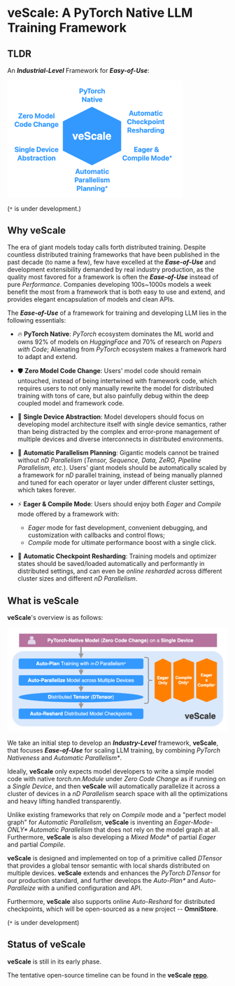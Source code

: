 # veScale: A PyTorch Native LLM Training Framework

## TLDR

An _**Industrial-Level**_ Framework for _**Easy-of-Use**_:

<img src="../../docs/pictures/tldr.png" alt="TL'DR" width="400"/>

(`*` is under development.)

## Why veScale

The era of giant models today calls forth distributed training.
Despite countless distributed training frameworks that have been published in the past decade (to name a few), few have excelled at the _**Ease-of-Use**_ and development extensibility demanded by real industry production,
as the quality most favored for a framework is often the _**Ease-of-Use**_ instead of pure _Performance_. 
Companies developing 100s~1000s models a week benefit the most from a framework that is both easy to use and extend, and provides elegant encapsulation of models and clean APIs.

The _**Ease-of-Use**_ of a framework for training and developing LLM lies in the following essentials:

- 🔥 **PyTorch Native**: _PyTorch_ ecosystem dominates the ML world and owns 92% of models on _HuggingFace_ and 70% of research on _Papers with Code_; Alienating from _PyTorch_ ecosystem makes a framework hard to adapt and extend.

- 🛡 **Zero Model Code Change**: Users' model code should remain untouched, instead of being intertwined with framework code, which requires users to not only manually rewrite the model for distributed training with tons of care, but also painfully debug within the deep coupled model and framework code.

- 🚀 **Single Device Abstraction**: Model developers should focus on developing model architecture itself with single device semantics, rather than being distracted by the complex and error-prone management of multiple devices and diverse interconnects in distributed environments.

- 🎯 **Automatic Parallelism Planning**: Gigantic models cannot be trained without _nD Parallelism_ (_Tensor, Sequence, Data, ZeRO, Pipeline Parallelism, etc._). Users' giant models should be automatically scaled by a framework for _nD_ parallel training, instead of being manually planned and tuned for each operator or layer under different cluster settings, which takes forever. 

- ⚡ **Eager & Compile Mode**: Users should enjoy both _Eager_ and _Compile_ mode offered by a framework with:
  - _Eager_ mode for fast development, convenient debugging, and customization with callbacks and control flows;
  - _Compile_ mode for ultimate performance boost with a single click.

- 📀 **Automatic Checkpoint Resharding**: Training models and optimizer states should be saved/loaded automatically and performantly in distributed settings, and can even be _online resharded_ across different cluster sizes and different _nD Parallelism_.

## What is veScale

**veScale**'s overview is as follows:

<img src="../../docs/pictures/overview.png" alt="overview" width="700"/>

We take an initial step to develop an _**Industry-Level**_ framework, **veScale**, that focuses _**Ease-of-Use**_ for scaling LLM training, by combining _PyTorch Nativeness_ and _Automatic Parallelism*_. 

Ideally, **veScale** only expects model developers to write a simple model code with native _torch.nn.Module_ under _Zero Code Change_ as if running on a _Single Device_, and then **veScale** will automatically parallelize it across a cluster of devices in a _nD Parallelism_ search space with all the optimizations and heavy lifting handled transparently.

Unlike existing frameworks that rely on _Compile_ mode and a "perfect model graph" for _Automatic Parallelism_,  **veScale** is inventing an _Eager-Mode-ONLY*_ _Automatic Parallelism_ that does not rely on the model graph at all. 
Furthermore, **veScale** is also developing a _Mixed Mode_* of partial _Eager_ and partial _Compile_.

**veScale** is designed and implemented on top of a primitive called _DTensor_ that provides a global tensor semantic with local shards distributed on multiple devices.
**veScale** extends and enhances the _PyTorch DTensor_ for our production standard, and further develops the _Auto-Plan*_ and _Auto-Paralleize_ with a unified configuration and API. 

Furthermore, **veScale** also supports online _Auto-Reshard_ for distributed checkpoints, which will be open-sourced as a new project -- **OmniStore**.

(`*` is under development)

## Status of veScale

**veScale** is still in its early phase.

The tentative open-source timeline can be found in the **veScale** [**repo**](https://github.com/volcengine/veScale/tree/main).